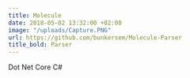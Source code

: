 ```yaml
---
title: Molecule
date: 2018-05-02 13:32:00 +02:00
image: "/uploads/Capture.PNG"
url: https://github.com/bunkersem/Molecule-Parser
title_bold: Parser
---
```


Dot Net Core C#